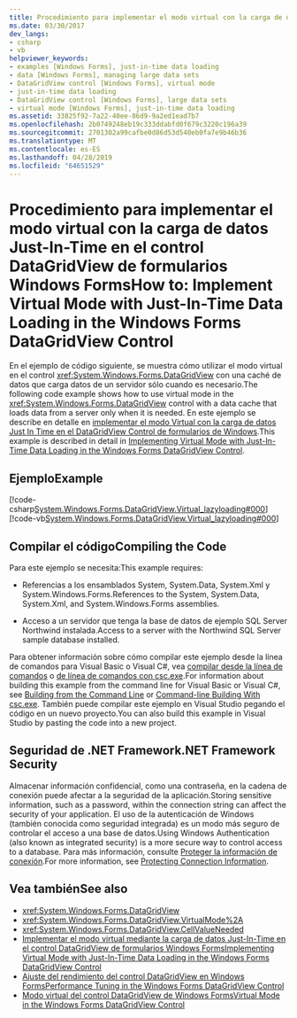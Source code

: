 ```yaml
---
title: Procedimiento para implementar el modo virtual con la carga de datos Just-In-Time en el control DataGridView de formularios Windows Forms
ms.date: 03/30/2017
dev_langs:
- csharp
- vb
helpviewer_keywords:
- examples [Windows Forms], just-in-time data loading
- data [Windows Forms], managing large data sets
- DataGridView control [Windows Forms], virtual mode
- just-in-time data loading
- DataGridView control [Windows Forms], large data sets
- virtual mode [Windows Forms], just-in-time data loading
ms.assetid: 33825f92-7a22-40ee-86d9-9a2ed1ead7b7
ms.openlocfilehash: 2b0749248eb19c333ddabfd0f679c3220c196a39
ms.sourcegitcommit: 2701302a99cafbe0d86d53d540eb0fa7e9b46b36
ms.translationtype: MT
ms.contentlocale: es-ES
ms.lasthandoff: 04/28/2019
ms.locfileid: "64651529"
---
```

# <a name="how-to-implement-virtual-mode-with-just-in-time-data-loading-in-the-windows-forms-datagridview-control"></a><span data-ttu-id="5c9e4-102">Procedimiento para implementar el modo virtual con la carga de datos Just-In-Time en el control DataGridView de formularios Windows Forms</span><span class="sxs-lookup"><span data-stu-id="5c9e4-102">How to: Implement Virtual Mode with Just-In-Time Data Loading in the Windows Forms DataGridView Control</span></span>
<span data-ttu-id="5c9e4-103">En el ejemplo de código siguiente, se muestra cómo utilizar el modo virtual en el control <xref:System.Windows.Forms.DataGridView> con una caché de datos que carga datos de un servidor sólo cuando es necesario.</span><span class="sxs-lookup"><span data-stu-id="5c9e4-103">The following code example shows how to use virtual mode in the <xref:System.Windows.Forms.DataGridView> control with a data cache that loads data from a server only when it is needed.</span></span> <span data-ttu-id="5c9e4-104">En este ejemplo se describe en detalle en [implementar el modo Virtual con la carga de datos Just In Time en el DataGridView Control de formularios de Windows](implementing-virtual-mode-jit-data-loading-in-the-datagrid.md).</span><span class="sxs-lookup"><span data-stu-id="5c9e4-104">This example is described in detail in [Implementing Virtual Mode with Just-In-Time Data Loading in the Windows Forms DataGridView Control](implementing-virtual-mode-jit-data-loading-in-the-datagrid.md).</span></span>  
  
## <a name="example"></a><span data-ttu-id="5c9e4-105">Ejemplo</span><span class="sxs-lookup"><span data-stu-id="5c9e4-105">Example</span></span>  
 [!code-csharp[System.Windows.Forms.DataGridView.Virtual_lazyloading#000](~/samples/snippets/csharp/VS_Snippets_Winforms/System.Windows.Forms.DataGridView.Virtual_lazyloading/CS/lazyloading.cs#000)]
 [!code-vb[System.Windows.Forms.DataGridView.Virtual_lazyloading#000](~/samples/snippets/visualbasic/VS_Snippets_Winforms/System.Windows.Forms.DataGridView.Virtual_lazyloading/VB/lazyloading.vb#000)]  
  
## <a name="compiling-the-code"></a><span data-ttu-id="5c9e4-106">Compilar el código</span><span class="sxs-lookup"><span data-stu-id="5c9e4-106">Compiling the Code</span></span>  
 <span data-ttu-id="5c9e4-107">Para este ejemplo se necesita:</span><span class="sxs-lookup"><span data-stu-id="5c9e4-107">This example requires:</span></span>  
  
- <span data-ttu-id="5c9e4-108">Referencias a los ensamblados System, System.Data, System.Xml y System.Windows.Forms.</span><span class="sxs-lookup"><span data-stu-id="5c9e4-108">References to the System, System.Data, System.Xml, and System.Windows.Forms assemblies.</span></span>  
  
- <span data-ttu-id="5c9e4-109">Acceso a un servidor que tenga la base de datos de ejemplo SQL Server Northwind instalada.</span><span class="sxs-lookup"><span data-stu-id="5c9e4-109">Access to a server with the Northwind SQL Server sample database installed.</span></span>  
  
 <span data-ttu-id="5c9e4-110">Para obtener información sobre cómo compilar este ejemplo desde la línea de comandos para Visual Basic o Visual C#, vea [compilar desde la línea de comandos](../../../visual-basic/reference/command-line-compiler/building-from-the-command-line.md) o [de línea de comandos con csc.exe](../../../csharp/language-reference/compiler-options/command-line-building-with-csc-exe.md).</span><span class="sxs-lookup"><span data-stu-id="5c9e4-110">For information about building this example from the command line for Visual Basic or Visual C#, see [Building from the Command Line](../../../visual-basic/reference/command-line-compiler/building-from-the-command-line.md) or [Command-line Building With csc.exe](../../../csharp/language-reference/compiler-options/command-line-building-with-csc-exe.md).</span></span> <span data-ttu-id="5c9e4-111">También puede compilar este ejemplo en Visual Studio pegando el código en un nuevo proyecto.</span><span class="sxs-lookup"><span data-stu-id="5c9e4-111">You can also build this example in Visual Studio by pasting the code into a new project.</span></span>  
  
## <a name="net-framework-security"></a><span data-ttu-id="5c9e4-112">Seguridad de .NET Framework</span><span class="sxs-lookup"><span data-stu-id="5c9e4-112">.NET Framework Security</span></span>  
 <span data-ttu-id="5c9e4-113">Almacenar información confidencial, como una contraseña, en la cadena de conexión puede afectar a la seguridad de la aplicación.</span><span class="sxs-lookup"><span data-stu-id="5c9e4-113">Storing sensitive information, such as a password, within the connection string can affect the security of your application.</span></span> <span data-ttu-id="5c9e4-114">El uso de la autenticación de Windows (también conocida como seguridad integrada) es un modo más seguro de controlar el acceso a una base de datos.</span><span class="sxs-lookup"><span data-stu-id="5c9e4-114">Using Windows Authentication (also known as integrated security) is a more secure way to control access to a database.</span></span> <span data-ttu-id="5c9e4-115">Para más información, consulte [Proteger la información de conexión](../../data/adonet/protecting-connection-information.md).</span><span class="sxs-lookup"><span data-stu-id="5c9e4-115">For more information, see [Protecting Connection Information](../../data/adonet/protecting-connection-information.md).</span></span>  
  
## <a name="see-also"></a><span data-ttu-id="5c9e4-116">Vea también</span><span class="sxs-lookup"><span data-stu-id="5c9e4-116">See also</span></span>

- <xref:System.Windows.Forms.DataGridView>
- <xref:System.Windows.Forms.DataGridView.VirtualMode%2A>
- <xref:System.Windows.Forms.DataGridView.CellValueNeeded>
- [<span data-ttu-id="5c9e4-117">Implementar el modo virtual mediante la carga de datos Just-In-Time en el control DataGridView de formularios Windows Forms</span><span class="sxs-lookup"><span data-stu-id="5c9e4-117">Implementing Virtual Mode with Just-In-Time Data Loading in the Windows Forms DataGridView Control</span></span>](implementing-virtual-mode-jit-data-loading-in-the-datagrid.md)
- [<span data-ttu-id="5c9e4-118">Ajuste del rendimiento del control DataGridView en Windows Forms</span><span class="sxs-lookup"><span data-stu-id="5c9e4-118">Performance Tuning in the Windows Forms DataGridView Control</span></span>](performance-tuning-in-the-windows-forms-datagridview-control.md)
- [<span data-ttu-id="5c9e4-119">Modo virtual del control DataGridView de Windows Forms</span><span class="sxs-lookup"><span data-stu-id="5c9e4-119">Virtual Mode in the Windows Forms DataGridView Control</span></span>](virtual-mode-in-the-windows-forms-datagridview-control.md)
